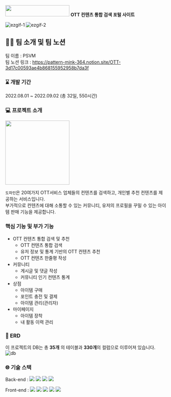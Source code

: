 <img src="https://user-images.githubusercontent.com/96059261/195270444-cf871a62-0273-4b8d-9751-41da2ad77cdb.png" width="200" height="35"> **OTT 컨텐츠 통합 검색 포털 사이트**    

![ezgif-1](https://user-images.githubusercontent.com/96059261/198674092-b835d556-1141-46d9-b66e-3ec08f0c8313.gif)
![ezgif-2](https://user-images.githubusercontent.com/96059261/198677068-7e185acb-1019-4040-9d97-13146f123e0b.gif)


## 🧑‍💻 팀 소개 및 팀 노션

팀 이름 : PSVM    
팀 노션 링크 : https://pattern-mink-364.notion.site/OTT-3d17c00593ae4b868155952958b7da3f

### ⌛ 개발 기간

2022.08.01 ~ 2022.09.02 (총 32일, 550시간)

### 💻 프로젝트 소개

<img src="https://user-images.githubusercontent.com/96059261/195273094-5a01c09a-61a7-4cdd-95b8-6cdc2768bc3e.png" width="200" >

`도파민`은 20여가지 OTT서비스 업체들의 컨텐츠를 검색하고, 개인별 추천 컨텐츠를 제공하는 서비스입니다.  
부가적으로 컨텐츠에 대해 소통할 수 있는 커뮤니티, 유저의 프로필을 꾸밀 수 있는 아이템 판매 기능을 제공합니다.

### 핵심 기능 및 부가 기능

- OTT 컨텐츠 통합 검색 및 추천
  - OTT 컨텐츠 통합 검색
  - 유저 정보 및 통계 기반의 OTT 컨텐츠 추천
  - OTT 컨텐츠 한줄평 작성
- 커뮤니티
  - 게시글 및 댓글 작성
  - 커뮤니티 인기 컨텐츠 통계
- 상점
  - 아이템 구매
  - 포인트 충전 및 결제
  - 아이템 관리(관리자)
- 마이페이지
  - 아이템 장착
  - 내 활동 이력 관리

### 📜 ERD

이 프로젝트의 DB는 총 **35개** 의 테이블과 **330개**의 컬럼으로 이루어져 있습니다.    
![db](https://user-images.githubusercontent.com/96059261/198163653-3995e62b-ce65-4067-a5ff-f6ea68d95006.png)



### 🌐 기술 스택

Back-end : <img src="https://img.shields.io/badge/java 11-007396?style=for-the-badge&logo=java&logoColor=white"> <img src="https://img.shields.io/badge/spring-6DB33F?style=for-the-badge&logo=spring&logoColor=white"> <img src="https://img.shields.io/badge/mysql-4479A1?style=for-the-badge&logo=mysql&logoColor=white">
<img src="https://img.shields.io/badge/mybatis-black?style=for-the-badge&logo&logoColor=white">

Front-end : <img src="https://img.shields.io/badge/html5-E34F26?style=for-the-badge&logo=html5&logoColor=white"> <img src="https://img.shields.io/badge/css-1572B6?style=for-the-badge&logo=css3&logoColor=white"> <img src="https://img.shields.io/badge/javascript-F7DF1E?style=for-the-badge&logo=javascript&logoColor=black">
<img src="https://img.shields.io/badge/jquery-0769AD?style=for-the-badge&logo=jquery&logoColor=white"> <img src="https://img.shields.io/badge/jsp-000000?style=for-the-badge&logo&logoColor=white">


